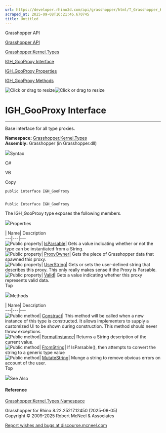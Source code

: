 ```yaml
---
url: https://developer.rhino3d.com/api/grasshopper/html/T_Grasshopper_Kernel_Types_IGH_GooProxy.htm
scraped_at: 2025-09-08T16:21:46.670745
title: Untitled
---
```


Grasshopper API

[Grasshopper API](../html/723c01da-9986-4db2-8f53-6f3a7494df75.htm
"Grasshopper API")

[Grasshopper.Kernel.Types](../html/N_Grasshopper_Kernel_Types.htm
"Grasshopper.Kernel.Types")

[IGH_GooProxy Interface](../html/T_Grasshopper_Kernel_Types_IGH_GooProxy.htm
"IGH_GooProxy Interface")

[IGH_GooProxy
Properties](../html/Properties_T_Grasshopper_Kernel_Types_IGH_GooProxy.htm
"IGH_GooProxy Properties")

[IGH_GooProxy
Methods](../html/Methods_T_Grasshopper_Kernel_Types_IGH_GooProxy.htm
"IGH_GooProxy Methods")

![Click or drag to resize](../icons/TocOpen.gif)![Click or drag to
resize](../icons/TocClose.gif)

# IGH_GooProxy Interface  
  
---  
  
Base interface for all type proxies.

**Namespace:** [Grasshopper.Kernel.Types](N_Grasshopper_Kernel_Types.htm)  
**Assembly:** Grasshopper (in Grasshopper.dll)

![](../icons/SectionExpanded.png)Syntax

C#

VB

Copy

    
    
    public interface IGH_GooProxy
    
    
    Public Interface IGH_GooProxy

The IGH_GooProxy type exposes the following members.

![](../icons/SectionExpanded.png)Properties

| Name| Description  
---|---|---  
![Public property](../icons/pubproperty.gif)|
[IsParsable](P_Grasshopper_Kernel_Types_IGH_GooProxy_IsParsable.htm)|  Gets a
value indicating whether or not the type can be instantiated from a String.  
![Public property](../icons/pubproperty.gif)|
[ProxyOwner](P_Grasshopper_Kernel_Types_IGH_GooProxy_ProxyOwner.htm)|  Gets
the piece of Grasshopper data that spawned this proxy.  
![Public property](../icons/pubproperty.gif)|
[UserString](P_Grasshopper_Kernel_Types_IGH_GooProxy_UserString.htm)|  Gets or
sets the user-defined string that describes this proxy. This only really makes
sense if the Proxy is Parsable.  
![Public property](../icons/pubproperty.gif)|
[Valid](P_Grasshopper_Kernel_Types_IGH_GooProxy_Valid.htm)|  Gets a value
indicating whether this proxy represents valid data.  
Top

![](../icons/SectionExpanded.png)Methods

| Name| Description  
---|---|---  
![Public method](../icons/pubmethod.gif)|
[Construct](M_Grasshopper_Kernel_Types_IGH_GooProxy_Construct.htm)|  This
method will be called when a new instance of this type is constructed. It
allows implementers to supply a customized UI to be shown during construction.
This method should never throw exceptions.  
![Public method](../icons/pubmethod.gif)|
[FormatInstance](M_Grasshopper_Kernel_Types_IGH_GooProxy_FormatInstance.htm)|
Returns a String description of the current value.  
![Public method](../icons/pubmethod.gif)|
[FromString](M_Grasshopper_Kernel_Types_IGH_GooProxy_FromString.htm)|  If
IsParsable(), then attempts to convert the string to a generic type value  
![Public method](../icons/pubmethod.gif)|
[MutateString](M_Grasshopper_Kernel_Types_IGH_GooProxy_MutateString.htm)|
Munge a string to remove obvious errors on account of the user.  
Top

![](../icons/SectionExpanded.png)See Also

#### Reference

[Grasshopper.Kernel.Types Namespace](N_Grasshopper_Kernel_Types.htm)

Grasshopper for Rhino 8.22.25217.12450 (2025-08-05)  
Copyright © 2009-2025 Robert McNeel & Associates

[Report wishes and bugs at
discourse.mcneel.com](https://discourse.mcneel.com/c/grasshopper)

